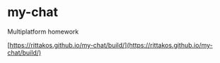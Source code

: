 # my-chat
Multiplatform homework

[https://rittakos.github.io/my-chat/build/](https://rittakos.github.io/my-chat/build/)
